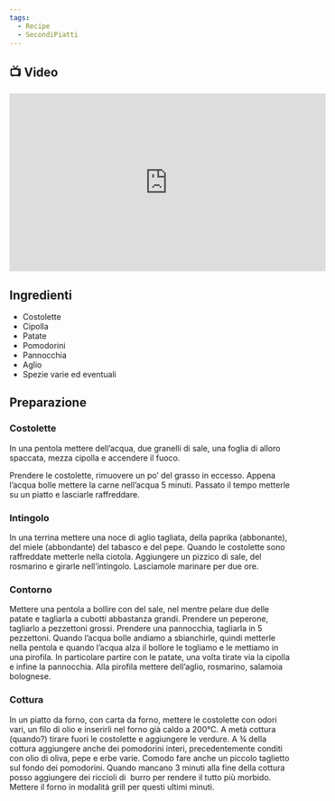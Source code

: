 ```yaml
---
tags:
  - Recipe
  - SecondiPiatti
---
```



## 📺 Video

<div class="iframe-container">
  <iframe width="560" height="315" src="https://www.youtube.com/embed/s6l67hXrobU" title="YouTube video player" frameborder="0" allow="accelerometer; autoplay; clipboard-write; encrypted-media; gyroscope; picture-in-picture" allowfullscreen></iframe>
</div>

## Ingredienti

-   Costolette
-   Cipolla
-   Patate
-   Pomodorini
-   Pannocchia
-   Aglio
-   Spezie varie ed eventuali

## Preparazione

### Costolette

In una pentola mettere dell’acqua, due granelli di sale, una foglia di alloro spaccata, mezza cipolla e accendere il fuoco.

Prendere le costolette, rimuovere un po’ del grasso in eccesso. Appena l’acqua bolle mettere la carne nell’acqua 5 minuti. Passato il tempo metterle su un piatto e lasciarle raffreddare.

### Intingolo

In una terrina mettere una noce di aglio tagliata, della paprika (abbonante), del miele (abbondante) del tabasco e del pepe. Quando le costolette sono raffreddate metterle nella ciotola. Aggiungere un pizzico di sale, del rosmarino e girarle nell’intingolo. Lasciamole marinare per due ore.

### Contorno

Mettere una pentola a bollire con del sale, nel mentre pelare due delle patate e tagliarla a cubotti abbastanza grandi. Prendere un peperone, tagliarlo a pezzettoni grossi. Prendere una pannocchia, tagliarla in 5 pezzettoni. Quando l’acqua bolle andiamo a sbianchirle, quindi metterle nella pentola e quando l’acqua alza il bollore le togliamo e le mettiamo in una pirofila. In particolare partire con le patate, una volta tirate via la cipolla e infine la pannocchia. Alla pirofila mettere dell’aglio, rosmarino, salamoia bolognese.

### Cottura

In un piatto da forno, con carta da forno, mettere le costolette con odori vari, un filo di olio e inserirli nel forno già caldo a 200°C. A metà cottura (quando?) tirare fuori le costolette e aggiungere le verdure. A ¾ della cottura aggiungere anche dei pomodorini interi, precedentemente conditi con olio di oliva, pepe e erbe varie. Comodo fare anche un piccolo taglietto sul fondo dei pomodorini. Quando mancano 3 minuti alla fine della cottura posso aggiungere dei riccioli di  burro per rendere il tutto più morbido. Mettere il forno in modalità grill per questi ultimi minuti.